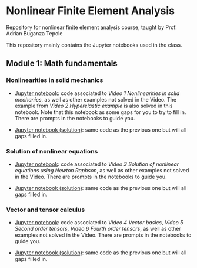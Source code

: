 # Nonlinear Finite Element Analysis

Repository for nonlinear finite element analysis course, taught by Prof. Adrian Buganza Tepole 

This repository mainly contains the Jupyter notebooks used in the class.

## Module 1: Math fundamentals 

### Nonlinearities in solid mechanics 

* [Jupyter notebook](JupyterNotebooks/Nonlinearities_in_solid_mechanics.ipynb): code associated to *Video 1 Nonlinearities in solid mechanics*, as well as other examples not solved in the Video. The example from *Video 2 Hyperelastic example* is also solved in this notebook. Note that this notebook as some gaps for you to try to fill in. There are prompts in the notebooks to guide you.  

* [Jupyter notebook (solution)](JupyterNotebooks/Nonlinearities_in_solid_mechanics_solution.ipynb): same code as the previous one but will all gaps filled in. 

### Solution of nonlinear equations

* [Jupyter notebook](JupyterNotebooks/Solution_of_nonlinear_equations_with_Newton-Raphson.ipynb): code associated to *Video 3 Solution of nonlinear equations using Newton Raphson*, as well as other examples not solved in the Video. There are prompts in the notebooks to guide you.  

* [Jupyter notebook (solution)](JupyterNotebooks/Solution_of_nonlinear_equations_with_Newton-Raphson_solution.ipynb): same code as the previous one but will all gaps filled in. 

### Vector and tensor calculus 

* [Jupyter notebook](JupyterNotebooks/Vector_and_Tensor_Algebra.ipynb): code associated to *Video 4 Vector basics*, *Video 5 Second order tensors*, *Video 6 Fourth order tensors*, as well as other examples not solved in the Video. There are prompts in the notebooks to guide you.  

* [Jupyter notebook (solution)](JupyterNotebooks/Vector_and_Tensor_Algebra_solution.ipynb): same code as the previous one but will all gaps filled in. 